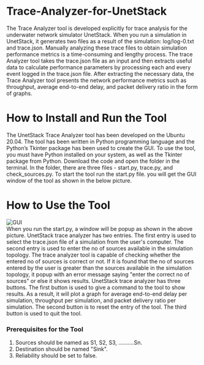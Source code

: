 # Trace-Analyzer-for-UnetStack
The Trace Analyzer tool is developed explicitly for trace analysis for the underwater network simulator UnetStack.  When you run a simulation in UnetStack, it generates two files as a result of the simulation: log/log-0.txt and trace.json. Manually analyzing these trace files to obtain simulation performance metrics is a time-consuming and lengthy process. The trace Analyzer tool takes the trace.json file as an input and then extracts useful data to calculate performance parameters by processing each and every event logged in the trace.json file.   After extracting the necessary data, the Trace Analyzer tool presents the network performance metrics such as throughput, average end-to-end delay, and packet delivery ratio in the form of graphs.
#  How to Install and Run the Tool
The UnetStack Trace Analyzer tool has been developed on the Ubuntu 20.04. The tool has been written in Python programming language and the Python’s Tkinter package has been used to create the GUI. To use the tool, you must have Python installed on your system, as well as the Tkinter package from Python.
Download the code and open the folder in the terminal. In the folder, there are three files - start.py, trace.py, and check_sources.py. To start the tool run the start.py file. you will get the GUI window of the tool as shown in the below picture.

# How to Use the Tool
![GUI](https://user-images.githubusercontent.com/33829910/175817525-4c3af879-9594-46b0-9adb-bef7d1eb7fff.png)<br/>
When you run the start.py, a window will be popup as shown in the above picture. UnetStack trace analyzer has two entries. The first entry is used to select the trace.json file of a simulation from the user's computer. The second entry is used to enter the no of sources available in the simulation topology. The trace analyzer tool is capable of checking whether the entered no of sources is correct or not. If it is found that the no of sources entered by the user is greater than the sources available in the simulation topology, it popup with an error message saying "enter the correct no of sources" or else it shows results. UnetStack trace analyzer has three buttons. The first button is used to give a command to the tool to show results. As a result, it will plot a graph for average end-to-end delay per simulation, throughput per simulation, and packet delivery ratio per simulation. The second button is to reset the entry of the tool. The third button is used to quit the tool. 
### Prerequisites for the Tool
1. Sources should be named as S1, S2, S3, ..........Sn.
2. Destination should be named "Sink".
3. Reliability should be set to false.
